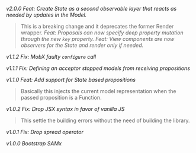 *v2.0.0*
_Feat: Create State as a second observable layer that reacts as needed by updates in the Model._
> This is a breaking change and it deprecates the former Render wrapper.
_Feat: Proposals can now specify deep property mutation through the new `key` property._
_Feat: View components are now observers for the State and render only if needed._

*v1.1.2*
_Fix: MobX faulty `configure` call_

*v1.1.1*
_Fix: Defining an acceptor stopped models from receiving propositions_

*v1.1.0*
_Feat: Add support for State based propositions_
> Basically this injects the current model representation when the
passed proposition is a Function.

*v1.0.2*
_Fix: Drop JSX syntax in favor of vanilla JS_
> This settle the building errors without the need of building the library.

*v1.0.1*
_Fix: Drop spread operator_

*v1.0.0*
_Bootstrap SAMx_
